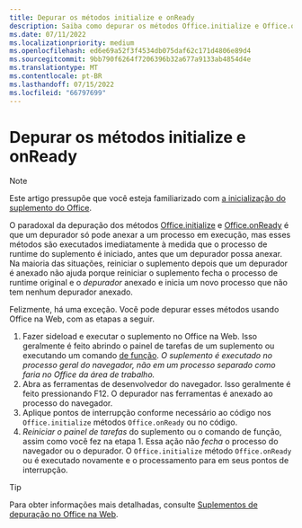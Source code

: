 ```yaml
---
title: Depurar os métodos initialize e onReady
description: Saiba como depurar os métodos Office.initialize e Office.onReady.
ms.date: 07/11/2022
ms.localizationpriority: medium
ms.openlocfilehash: ed6e69a52f3f4534db075daf62c171d4806e89d4
ms.sourcegitcommit: 9bb790f6264f7206396b32a677a9133ab4854d4e
ms.translationtype: MT
ms.contentlocale: pt-BR
ms.lasthandoff: 07/15/2022
ms.locfileid: "66797699"
---
```

# <a name="debug-the-initialize-and-onready-methods"></a>Depurar os métodos initialize e onReady

> [!NOTE]
> Este artigo pressupõe que você esteja familiarizado com [a inicialização do suplemento do Office](../develop/initialize-add-in.md).

O paradoxal da depuração dos métodos [Office.initialize](/javascript/api/office#office-office-initialize-function(1)) e [Office.onReady](/javascript/api/office#office-office-onready-function(1)) é que um depurador só pode anexar a um processo em execução, mas esses métodos são executados imediatamente à medida que o processo de runtime do suplemento é iniciado, antes que um depurador possa anexar. Na maioria das situações, reiniciar o suplemento depois que um depurador é anexado não ajuda porque reiniciar o suplemento fecha o processo de runtime original e o *depurador* anexado e inicia um novo processo que não tem nenhum depurador anexado.

Felizmente, há uma exceção. Você pode depurar esses métodos usando Office na Web, com as etapas a seguir.

1. Fazer sideload e executar o suplemento no Office na Web. Isso geralmente é feito abrindo o painel de tarefas de um suplemento ou executando um comando [de função](../design/add-in-commands.md#types-of-add-in-commands). *O suplemento é executado no processo geral do navegador, não em um processo separado como faria no Office da área de trabalho.*
1. Abra as ferramentas de desenvolvedor do navegador. Isso geralmente é feito pressionando F12. O depurador nas ferramentas é anexado ao processo do navegador.
1. Aplique pontos de interrupção conforme necessário ao código nos `Office.initialize` métodos `Office.onReady` ou no código.
1. *Reiniciar o painel de tarefas* do suplemento ou o comando de função, assim como você fez na etapa 1. Essa ação não *fecha* o processo do navegador ou o depurador. O `Office.initialize` método `Office.onReady` ou é executado novamente e o processamento para em seus pontos de interrupção.

> [!TIP]
> Para obter informações mais detalhadas, consulte [Suplementos de depuração no Office na Web](debug-add-ins-in-office-online.md). 
